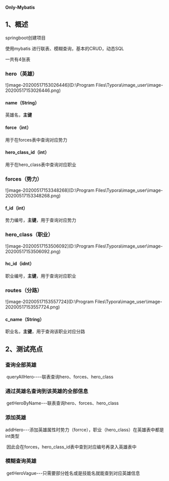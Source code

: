 **Only-Mybatis**

## 1、概述

springboot创建项目

使用mybatis 进行联表、模糊查询，基本的CRUD，动态SQL

一共有4张表

### hero（英雄）

![image-20200517153026446](D:\Program Files\Typora\image_user\image-20200517153026446.png)

#### name（String）

英雄名，**主键**

#### force（int）

用于在forces表中查询对应势力

#### hero_class_id（int）

用于在hero_class表中查询对应职业



### forces（势力）

![image-20200517153348268](D:\Program Files\Typora\image_user\image-20200517153348268.png)

#### f_id（int）

势力编号，**主键**，用于查询对应势力



### hero_class（职业）

![image-20200517153506092](D:\Program Files\Typora\image_user\image-20200517153506092.png)

#### hc_id（idnt）

职业编号，**主键**，用于查询对应职业



### routes（分路）

![image-20200517153557724](D:\Program Files\Typora\image_user\image-20200517153557724.png)

#### c_name（String）

职业名，**主键**，用于查询该职业对应分路



## 2、测试亮点

### 查询全部英雄

​	queryAllHero----联表查询hero、forces、hero_class

### 通过英雄名查询到该英雄的全部信息

​	getHeroByName---联表查询hero、forces、hero_class

### 添加英雄

​	addHero---添加英雄属性时势力（forrce），职业（hero_class）在英雄表中都是int类型

​	因此会在forces，hero_class_id表中查到对应编号再录入英雄表中

### 模糊查询英雄

​	getHeroVague---只需要部分姓名或是技能名就能查到对应英雄信息

